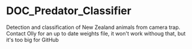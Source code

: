 # DOC_Predator_Classifier
Detection and classification of New Zealand animals from camera trap.  Contact Olly for an up to date weights file, it won't work withoug that, but it's too big for GitHub
